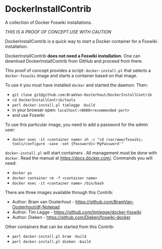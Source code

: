 # DockerInstallContrib
A collection of Docker Foswiki installations.

*THIS IS A PROOF OF CONCEPT.USE WITH CAUTION*

DockerInstallContrib is a quick way to start a Docker container for a Foswiki installation.

DockerInstallContrib **does not need a Foswiki installation**. One can download DockerInstallContrib from GitHub and proceed from there.

This proof of concept provides a script: `docker-install.pl` that selects a `docker-foswiki` image and starts a container based on that image. 

To use it you must have installed `docker` and started the daemon. Then:
* `git clone git@github.com:BramVan-Oosterhout/DockerInstallContrib`
* `cd DockerInstallContrib/tools`
* `perl docker-install.pl timlegge -build`
* in your browser open: `localhost:<8080>recommended port>`
* and use Foswiki

To use this particular image, you need to add a password for the admin user:
* `docker exec -it <container name> sh -c "cd /var/www/foswiki; tools/configure -save -set {Password}='MyPassword'"`


`docker-install.pl` will start containers . All management must be done with `docker`. Read the manual at https://docs.docker.com/. Commands you will need:
* `docker ps`
* `docker container rm -f <container name>`
* `docker exec -it <container name> /bin/bash`

There are three images available through this Contrib:
* Author: Bram van Oosterhout - https://github.com/BramVan-Oosterhout/df-Notepad
* Author: Tim Legge - https://github.com/timlegge/docker-foswiki
* Author: Dieken - https://github.com/Dieken/foswiki-docker

Other containers that can be started from this Contrib:
* `perl docker-install.pl bram -build`
* `perl docker-install.pl dieken -build`

